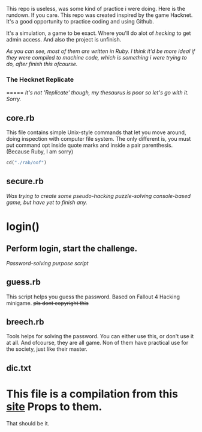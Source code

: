 This repo is useless, was some kind of practice i were doing. Here is the rundown. If you care.
This repo was created inspired by the game Hacknet. It's a good opportunity to practice coding and using Github.

It's a simulation, a game to be exact. Where you'll do alot of *hecking* to get admin access. 
And also the project is unfinish.

*As you can see, most of them are written in Ruby. I think it'd be more ideal if they were compiled to machine code, which is something i were trying to do, after finish this ofcourse.*

### The Hecknet Replicate ###
=====
*It's not 'Replicate' though, my thesaurus is poor so let's go with it. Sorry.*

## core.rb ##
This file contains simple Unix-style commands that let you move around, doing inspection with computer file system.
The only different is, you must put command opt inside quote marks and inside a pair parenthesis. (Because Ruby, I am sorry)
```ruby
cd("./rab/oof") 
```

## secure.rb ##
*Was trying to create some pseudo-hacking puzzle-solving console-based game, but have yet to finish any.*

# login() #
Perform login, start the challenge.
-----
*Password-solving purpose script*
## guess.rb ##
This script helps you guess the password. Based on Fallout 4 Hacking minigame. ~~pls dont copyright this~~

## breech.rb ##
Tools helps for solving the password. You can either use this, or don't use it at all.
And ofcourse, they are all game. Non of them have practical use for the society, just like their master.

## dic.txt ##
This file is a compilation from this [site](http://www.ef.com/english-resources/english-vocabulary/top-1000-words/)
Props to them.
=====

That should be it.
